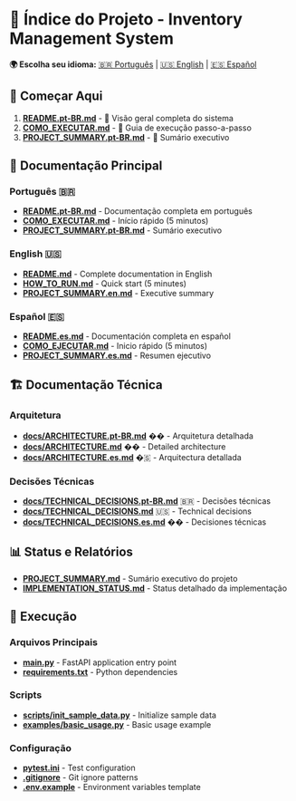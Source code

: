 # 📑 Índice do Projeto - Inventory Management System

**🌍 Escolha seu idioma:** [🇧🇷 Português](INDEX.md) | [🇺🇸 English](INDEX.en.md) | [🇪🇸 Español](INDEX.es.md)

## 🎯 Começar Aqui

1. **[README.pt-BR.md](README.pt-BR.md)** - 📖 Visão geral completa do sistema
2. **[COMO_EXECUTAR.md](COMO_EXECUTAR.md)** - 🚀 Guia de execução passo-a-passo
3. **[PROJECT_SUMMARY.pt-BR.md](PROJECT_SUMMARY.pt-BR.md)** - 🎉 Sumário executivo

## 📖 Documentação Principal

### Português 🇧🇷
- **[README.pt-BR.md](README.pt-BR.md)** - Documentação completa em português
- **[COMO_EXECUTAR.md](COMO_EXECUTAR.md)** - Início rápido (5 minutos)
- **[PROJECT_SUMMARY.pt-BR.md](PROJECT_SUMMARY.pt-BR.md)** - Sumário executivo

### English 🇺🇸
- **[README.md](README.md)** - Complete documentation in English
- **[HOW_TO_RUN.md](HOW_TO_RUN.md)** - Quick start (5 minutes)
- **[PROJECT_SUMMARY.en.md](PROJECT_SUMMARY.en.md)** - Executive summary

### Español 🇪🇸
- **[README.es.md](README.es.md)** - Documentación completa en español
- **[COMO_EJECUTAR.md](COMO_EJECUTAR.md)** - Inicio rápido (5 minutos)
- **[PROJECT_SUMMARY.es.md](PROJECT_SUMMARY.es.md)** - Resumen ejecutivo

## 🏗️ Documentação Técnica

### Arquitetura
- **[docs/ARCHITECTURE.pt-BR.md](docs/ARCHITECTURE.pt-BR.md)** �� - Arquitetura detalhada
- **[docs/ARCHITECTURE.md](docs/ARCHITECTURE.md)** �� - Detailed architecture
- **[docs/ARCHITECTURE.es.md](docs/ARCHITECTURE.es.md)** �🇸 - Arquitectura detallada

### Decisões Técnicas
- **[docs/TECHNICAL_DECISIONS.pt-BR.md](docs/TECHNICAL_DECISIONS.pt-BR.md)** 🇧🇷 - Decisões técnicas
- **[docs/TECHNICAL_DECISIONS.md](docs/TECHNICAL_DECISIONS.md)** 🇺🇸 - Technical decisions
- **[docs/TECHNICAL_DECISIONS.es.md](docs/TECHNICAL_DECISIONS.es.md)** �� - Decisiones técnicas

## 📊 Status e Relatórios

- **[PROJECT_SUMMARY.md](PROJECT_SUMMARY.md)** - Sumário executivo do projeto
- **[IMPLEMENTATION_STATUS.md](IMPLEMENTATION_STATUS.md)** - Status detalhado da implementação

## 🚀 Execução

### Arquivos Principais
- **[main.py](main.py)** - FastAPI application entry point
- **[requirements.txt](requirements.txt)** - Python dependencies

### Scripts
- **[scripts/init_sample_data.py](scripts/init_sample_data.py)** - Initialize sample data
- **[examples/basic_usage.py](examples/basic_usage.py)** - Basic usage example

### Configuração
- **[pytest.ini](pytest.ini)** - Test configuration
- **[.gitignore](.gitignore)** - Git ignore patterns
- **[.env.example](.env.example)** - Environment variables template